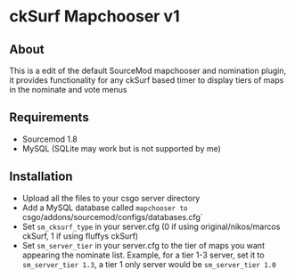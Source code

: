 # ckSurf Mapchooser v1

## About
This is a edit of the default SourceMod mapchooser and nomination plugin, it provides functionality for any ckSurf based timer to display tiers of maps in the nominate and vote menus 

## Requirements

* Sourcemod 1.8
* MySQL (SQLite may work but is not supported by me)

## Installation

* Upload all the files to your csgo server directory
* Add a MySQL database called `mapchooser to `csgo/addons/sourcemod/configs/databases.cfg`
* Set `sm_cksurf_type` in your server.cfg (0 if using original/nikos/marcos ckSurf, 1 if using fluffys ckSurf)
* Set `sm_server_tier` in your server.cfg to the tier of maps you want appearing the nominate list. Example, for a tier 1-3 server, set it to `sm_server_tier 1.3`, a tier 1 only server would be `sm_server_tier 1.0`
